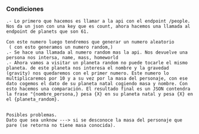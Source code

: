 ### Condiciones
    .- Lo primero que hacemos es llamar a la api con el endpoint /people. Nos da un json con una key que es count, ahora hacemos una llamada al endpoint de planets que son 61.
    
    Con este numero luego tendremos que generar un numero aleatorio
     ( con esto generamos un numero random,)
    .- Se hace una llamada al numero random mas la api. Nos devuelve una persona nos intersa, name, mass, homeworld
    .- Ahora vamos a visitar un planeta random no puede tocarle el mismo planeta. de este planeta nos interesa el nombre y la gravedad (gravity) nos quedaremos con el primer numero. Este numero lo multiplicaremos por 10 y a su vez por la masa del personaje, con ese dato cogemos el dato de su planeta natal cogiendo masa y nombre. Con esto hacemos una comparación. El resultado final es un JSON contendra la frase "{nombre_persona,} pesa {X} en su planeta natal y pesa {X} en el {planeta_random}.


    Posibles problemas.
    Dato que sea unknow ---> si se desconoce la masa del personaje que pare (se retorna no tiene masa conocida).


    
